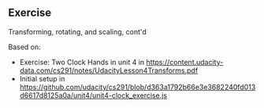 ## Exercise
Transforming, rotating, and scaling, cont'd

Based on:
- Exercise: Two Clock Hands in unit 4 in https://content.udacity-data.com/cs291/notes/UdacityLesson4Transforms.pdf
- Initial setup in https://github.com/udacity/cs291/blob/d363a1792b66e3e3682240fd013d6617d8125a0a/unit4/unit4-clock_exercise.js

